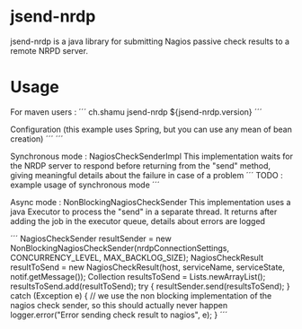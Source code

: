jsend-nrdp
==========

jsend-nrdp is a java library for submitting Nagios passive check results to a remote NRPD server.

Usage
=====

For maven users : 
´´´
<dependency>
	<groupId>ch.shamu</groupId>
	<artifactId>jsend-nrdp</artifactId>
	<version>${jsend-nrdp.version}</version>
</dependency>
´´´

Configuration (this example uses Spring, but you can use any mean of bean creation)
´´´
<bean id="nrdp-connection-settings" class="ch.shamu.jsendnrdp.NRDPServerConnectionSettings">
	<constructor-arg name="url" value="${nrdp.url}"/>
	<constructor-arg name="token" value="${nrdp.token}"/>
	<constructor-arg name="timeout" value="${nrdp.timeout}"/>
</bean>
´´´

Synchronous mode : NagiosCheckSenderImpl
This implementation waits for the NRDP server to respond before returning from the "send" method, giving meaningful details about the failure in case of a problem
´´´
TODO : example usage of synchronous mode
´´´

Async mode : NonBlockingNagiosCheckSender
This implementation uses a java Executor to process the "send" in a separate thread. It returns after adding the job in the executor queue, details about errors are logged

´´´
NagiosCheckSender resultSender = new NonBlockingNagiosCheckSender(nrdpConnectionSettings, CONCURRENCY_LEVEL, MAX_BACKLOG_SIZE);
NagiosCheckResult resultToSend = new NagiosCheckResult(host, serviceName, serviceState, notif.getMessage());
Collection<NagiosCheckResult> resultsToSend = Lists.newArrayList();
resultsToSend.add(resultToSend);
try {
	resultSender.send(resultsToSend);
}
catch (Exception e) {
	// we use the non blocking implementation of the nagios check sender, so this should actually never happen
	logger.error("Error sending check result to nagios", e);
}
´´´



